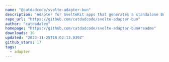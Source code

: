 ```yaml
---
name: "@catdadcode/svelte-adapter-bun"
description: "Adapter for SvelteKit apps that generates a standalone Bun.js server."
repo_url: "https://github.com/catdadcode/svelte-adapter-bun"
author: "catdadalex"
homepage: "https://github.com/catdadcode/svelte-adapter-bun#readme"
downloads: 16
updated: "2023-11-25T18:02:13.039Z"
github_stars: 17
tags: 
  - adapter
---
```

